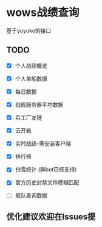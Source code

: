 # wows战绩查询 
基于yuyuko的接口

## TODO  
- [x] 个人战绩概览  
- [x] 个人单船数据  
- [x] 每日数据  
- [x] 战舰服务器平均数据  
- [x] 兵工厂友链  
- [x] 云开箱
- [x] 实时战绩-需安装客户端
- [x] 排行榜  
- [x] 扫雪统计   (群bot已经支持)
- [x] 官方历史封禁文件模糊匹配
- [ ] 舰队查询数据  


## 优化建议欢迎在Issues提